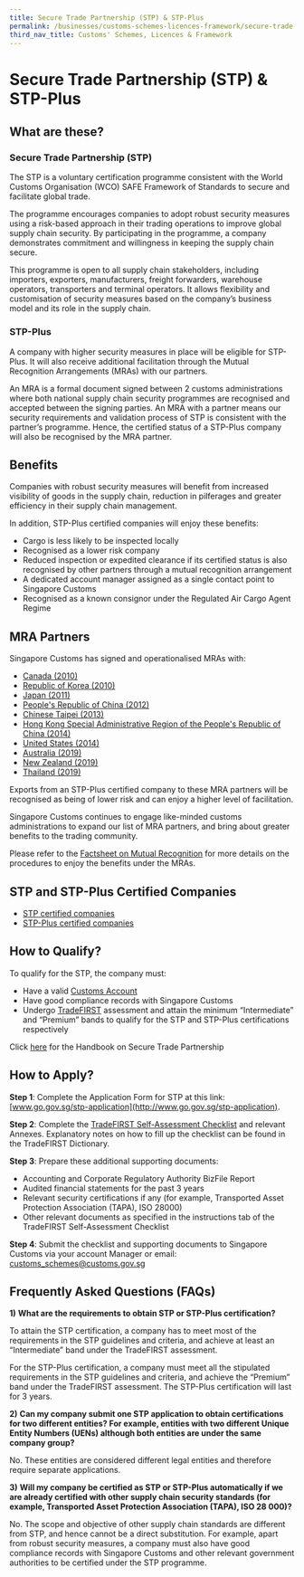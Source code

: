```yaml
---
title: Secure Trade Partnership (STP) & STP-Plus
permalink: /businesses/customs-schemes-licences-framework/secure-trade-partnership-stp
third_nav_title: Customs' Schemes, Licences & Framework
---
```


# Secure Trade Partnership (STP) & STP-Plus

## What are these?

### Secure Trade Partnership (STP)

The STP is a voluntary certification programme consistent with the World Customs Organisation (WCO) SAFE Framework of Standards to secure and facilitate global trade.

The programme encourages companies to adopt robust security measures using a risk-based approach in their trading operations to improve global supply chain security. By participating in the programme, a company demonstrates commitment and willingness in keeping the supply chain secure.

This programme is open to all supply chain stakeholders, including importers, exporters, manufacturers, freight forwarders, warehouse operators, transporters and terminal operators. It allows flexibility and customisation of security measures based on the company’s business model and its role in the supply chain.

### STP-Plus

A company with higher security measures in place will be eligible for STP-Plus. It will also receive additional facilitation through the Mutual Recognition Arrangements (MRAs) with our partners.

An MRA is a formal document signed between 2 customs administrations where both national supply chain security programmes are recognised and accepted between the signing parties. An MRA with a partner means our security requirements and validation process of STP is consistent with the partner’s programme. Hence, the certified status of a STP-Plus company will also be recognised by the MRA partner.

## Benefits

Companies with robust security measures will benefit from increased visibility of goods in the supply chain, reduction in pilferages and greater efficiency in their supply chain management.

In addition, STP-Plus certified companies will enjoy these benefits:

-   Cargo is less likely to be inspected locally
-   Recognised as a lower risk company
-   Reduced inspection or expedited clearance if its certified status is also recognised by other partners through a mutual recognition arrangement
-   A dedicated account manager assigned as a single contact point to Singapore Customs
-   Recognised as a known consignor under the Regulated Air Cargo Agent Regime

## MRA Partners

Singapore Customs has signed and operationalised MRAs with:

-   [Canada (2010)](https://www.customs.gov.sg/-/media/cus/files/business/customs-schemes-licences-framework/mediarelease_scsignsmras.pdf?la=en&hash=E5F9A339A7CF45BC1392D09EAE7BEEFD8BF7FF98)
-   [Republic of Korea (2010)](https://www.customs.gov.sg/-/media/cus/files/business/customs-schemes-licences-framework/mediarelease_scsignsmras-(1).pdf?la=en&hash=8EEAA4AC01A43A9B8645669DDDFE0A3FB0EEE4D7)
-   [Japan (2011)](https://www.customs.gov.sg/-/media/cus/files/business/customs-schemes-licences-framework/sinjpnmramediarelease_website_.pdf?la=en&hash=BD5F0F051637861C18910A73808B7275D5B96234)
-   [People's Republic of China (2012)](https://www.customs.gov.sg/-/media/cus/files/business/customs-schemes-licences-framework/chinasporemramediarelease_webcopy_2.pdf?la=en&hash=9F628E954B2F57E392A8D218242BB9F1DDD7A227)
-   [Chinese Taipei (2013)](https://www.customs.gov.sg/-/media/cus/files/business/customs-schemes-licences-framework/tsmracircular.pdf?la=en&hash=096A41516EED35077554E336029994DAE5CC0998)
-   [Hong Kong Special Administrative Region of the People's Republic of China (2014)](https://www.customs.gov.sg/-/media/cus/files/business/customs-schemes-licences-framework/mediarelease27jun2014.pdf?la=en&hash=C16F890B440F56AB2C72966B193F7496B71C84BC)
-   [United States (2014)](https://www.customs.gov.sg/-/media/cus/files/business/customs-schemes-licences-framework/media-release-1dec14.pdf?la=en&hash=99AFD61CC78D50EF6C9BF5925902457FB68BD935)
-   [Australia (2019)](https://www.customs.gov.sg/-/media/sgp-aus-mra.pdf?la=en&hash=C86C176F7143B3C04DD0D7F4168D2188AF417C14)
-   [New Zealand (2019)](https://www.customs.gov.sg/-/media/nz-2019-circular122019-ver1.pdf?la=en&hash=53AAB8D23578F1D61DB767A7ECCA2652A9BE684C)
-   [Thailand (2019)](https://www.customs.gov.sg/-/media/circular_16_2019.pdf?la=en&hash=BF7485C98940C28F3FA552DCEBBA73DF7DEB83D3)

Exports from an STP-Plus certified company to these MRA partners will be recognised as being of lower risk and can enjoy a higher level of facilitation.

Singapore Customs continues to engage like-minded customs administrations to expand our list of MRA partners, and bring about greater benefits to the trading community.

Please refer to the  [Factsheet on Mutual Recognition](https://www.customs.gov.sg/-/media/factsheet-on-mutual-recognition---oct-2019.pdf?la=en&hash=82C5FD4C801E61B5585D263831F5022EF92D6BB3)  for more details on the procedures to enjoy the benefits under the MRAs.

## STP and STP-Plus Certified Companies

-   [STP certified companies](https://www.customs.gov.sg/-/media/stp-companies-060320---latest.pdf?la=en&hash=5BFE6A96DB6D685EB0320D0C27740F908C1F3BB3)
-   [STP-Plus certified companies](https://www.customs.gov.sg/-/media/stpplus-companies-as-of-061119.pdf?la=en&hash=A3A822872175B84DAD65FD6C598BFAC6E17F24FA)

## How to Qualify?

To qualify for the STP, the company must:

-   Have a valid  [Customs Account](https://singapore-customs-staging.netlify.app/businesses/registration-matters/registration-procedures-activate-update-terminate-customs-account)
-   Have good compliance records with Singapore Customs
-   Undergo  [TradeFIRST](https://singapore-customs-staging.netlify.app/businesses/customs-schemes-licences-framework/trade-first) assessment and attain the minimum “Intermediate” and “Premium” bands to qualify for the STP and STP-Plus certifications respectively

Click  [here](https://www.customs.gov.sg/-/media/stp-handbook-may-2019.pdf?la=en&hash=B07121FEAE8071C188F024CA85A768EEA1C6AD3F) for the Handbook on Secure Trade Partnership

## How to Apply?

**Step 1**: Complete the Application Form for STP at this link:  [www.go.gov.sg/stp-application](http://www.go.gov.sg/stp-application).

**Step 2**: Complete the  [TradeFIRST Self-Assessment Checklist](https://www.customs.gov.sg/-/media/tradefirst-selfassessment-checklist-approved-31may2019.xlsx?la=en&hash=ED74065B31B86785B1F625E9D4DBCE2AFFF77DF7) and relevant Annexes. Explanatory notes on how to fill up the checklist can be found in the TradeFIRST Dictionary.

**Step 3**: Prepare these additional supporting documents:

-   Accounting and Corporate Regulatory Authority BizFile Report
-   Audited financial statements for the past 3 years
-   Relevant security certifications if any (for example, Transported Asset Protection Association (TAPA), ISO 28000)
-   Other relevant documents as specified in the instructions tab of the TradeFIRST Self-Assessment Checklist

**Step 4**: Submit the checklist and supporting documents to Singapore Customs via your account Manager or email: [customs_schemes@customs.gov.sg](mailto:customs_schemes@customs.gov.sg)

## Frequently Asked Questions (FAQs)

**1)** **What are the requirements to obtain STP or STP-Plus certification?**

To attain the STP certification, a company has to meet most of the requirements in the STP guidelines and criteria, and achieve at least an “Intermediate” band under the TradeFIRST assessment.

For the STP-Plus certification, a company must meet all the stipulated requirements in the STP guidelines and criteria, and achieve the “Premium” band under the TradeFIRST assessment. The STP-Plus certification will last for 3 years.

**2)** **Can my company submit one STP application to obtain certifications for two different entities? For example, entities with two different Unique Entity Numbers (UENs) although both entities are under the same company group?**

No. These entities are considered different legal entities and therefore require separate applications.

**3)** **Will my company be certified as STP or STP-Plus automatically if we are already certified with other supply chain security standards (for example, Transported Asset Protection Association (TAPA), ISO 28 000)?**

No. The scope and objective of other supply chain standards are different from STP, and hence cannot be a direct substitution. For example, apart from robust security measures, a company must also have good compliance records with Singapore Customs and other relevant government authorities to be certified under the STP programme.
